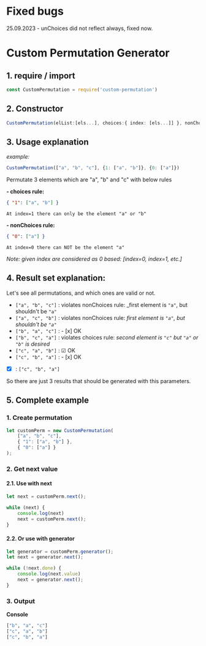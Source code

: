 # Fixed bugs
25.09.2023 - unChoices did not reflect always, fixed now.

# Custom Permutation Generator

## 1. require / import
```ts
const CustomPermutation = require('custom-permutation')
```

## 2. Constructor
```ts
CustomPermutation(elList:[els...], choices:{ index: [els...]] }, nonChoices:{ index: [els...]] })
```

## 3. Usage explanation

_example:_

```ts
CustomPermutation(["a", "b", "c"], {1: ["a", "b"]}, {0: ["a"]})
```

Permutate 3 elements which are "a", "b" and "c" with below rules

__- choices rule:__
```json
{ "1": ["a", "b"] }
```

    At index=1 there can only be the element "a" or "b"

__- nonChoices rule:__
```json
{ "0": ["a"] }
```

    At index=0 there can NOT be the element "a"

_Note: given index are considered as 0 based: [index=0, index=1, etc.]_

## 4. Result set explanation:

Let's see all permutations, and which ones are valid or not.
- `["a", "b", "c"]` : violates nonChoices rule: _first element is `"a"`, but shouldn't be `"a"`
- `["a", "c", "b"]` : violates nonChoices rule: _first element is `"a"`, but shouldn't be `"a"`_
- `["b", "a", "c"]` : - [x] OK
- `["b", "c", "a"]` : violates choices rule: _second element is `"c"` but `"a"` or `"b"` is desired_
- `["c", "a", "b"]` : &#x2611; OK
- `["c", "b", "a"]` : - [x] OK
- [x] : `["c", "b", "a"]`

So there are just 3 results that should be generated with this parameters.

## 5. Complete example

### 1. Create permutation

```ts
let customPerm = new CustomPermutation(
    ["a", "b", "c"],
    { "1": ["a", "b"] },
    { "0": ["a"] }
);
```

### 2. Get next value

#### 2.1. Use with next

```ts
let next = customPerm.next();

while (next) {
    console.log(next)
    next = customPerm.next();
}
```

#### 2.2. Or use with generator

```ts
let generator = customPerm.generator();
let next = generator.next();

while (!next.done) {
    console.log(next.value)
    next = generator.next();
}
```

### 3. Output

__Console__

```sh
["b", "a", "c"]
["c", "a", "b"]
["c", "b", "a"]
```